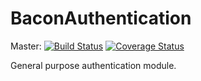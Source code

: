 BaconAuthentication
===================

Master:
[![Build Status](https://api.travis-ci.org/Bacon/BaconAuthentication.png?branch=master)](http://travis-ci.org/Bacon/BaconAuthentication)
[![Coverage Status](https://coveralls.io/repos/Bacon/BaconAuthentication/badge.png?branch=master)](https://coveralls.io/r/Bacon/BaconAuthentication)

General purpose authentication module.